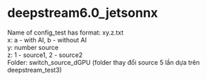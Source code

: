 # deepstream6.0_jetsonnx
Name of config_test has format: xy.z.txt\
x: a - with AI, b - without AI\
y: number source\
z: 1 - source1, 2 - source2\
Folder: switch_source_dGPU (folder thay đổi source 5 lần dựa trên deepstream_test3)
